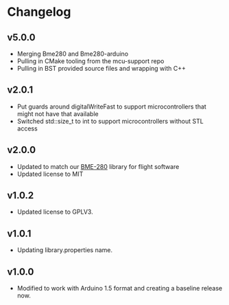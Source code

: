# Changelog

## v5.0.0
- Merging Bme280 and Bme280-arduino
- Pulling in CMake tooling from the mcu-support repo
- Pulling in BST provided source files and wrapping with C++

## v2.0.1
- Put guards around digitalWriteFast to support microcontrollers that might not have that available
- Switched std::size_t to int to support microcontrollers without STL access

## v2.0.0
- Updated to match our [BME-280](https://github.com/bolderflight/bme280) library for flight software
- Updated license to MIT

## v1.0.2
- Updated license to GPLV3.

## v1.0.1
- Updating library.properties name.

## v1.0.0
- Modified to work with Arduino 1.5 format and creating a baseline release now.
